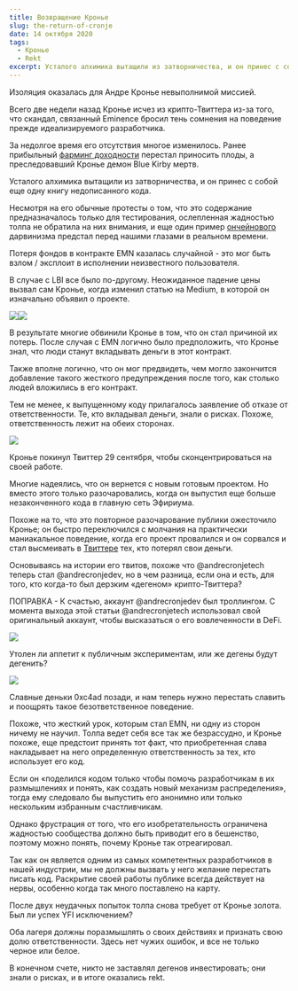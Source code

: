 ```yaml
---
title: Возвращение Кронье
slug: the-return-of-cronje
date: 14 октября 2020
tags:
  - Кронье
  - Rekt
excerpt: Усталого алхимика вытащили из затворничества, и он принес с собой еще одну книгу недописанного кода.
---
```


Изоляция оказалась для Андре Кронье невыполнимой миссией.

Всего две недели назад Кронье исчез из крипто-Твиттера из-за того, что скандал, связанный Eminence бросил тень сомнения на поведение прежде идеализируемого разработчика. 

За недолгое время его отсутствия многое изменилось. Ранее прибыльный [фарминг доходности](/the-feast-of-defi-summer-is-over/) перестал приносить плоды, а преследовавший Кронье демон Blue Kirby мертв.

Усталого алхимика вытащили из затворничества, и он принес с собой еще одну книгу недописанного кода.

Несмотря на его обычные протесты о том, что это содержание предназначалось только для тестирования, ослепленная жадностью толпа не обратила на них внимания, и еще один пример [ончейнового](https://etherscan.io/address/0x375da3e307ef2e1a9d9e1516f80738ca52cb7b85#tokentxns) дарвинизма предстал перед нашими глазами в реальном времени.

Потеря фондов в контракте EMN казалась случайной - это мог быть взлом / эксплоит в исполнении неизвестного пользователя.

В случае с LBI все было по-другому. Неожиданное падение цены вызвал сам Кронье, когда изменил статью на Medium, в которой он изначально объявил о проекте. 

![](https://lh3.googleusercontent.com/kNMShmMFO2bY9Cy2eDsDBjhEeAm4jf7Q8RbM8UFVJrpgvLhujjkf3l2_BZ48aMnoE9UPlsISkhaX4JloEzu3WjbDhICg2abvKBmk005_gf_yLpx4HLrpoZIAuWtsf5ZYsDCnAvkp)![](https://lh6.googleusercontent.com/j4e5w6FvjqkWptkl8QB1rq8UZs79oZyF6PTPavLw76thGycQxxZOsb5mz1CoXCs-FONJDPO6xWb_iPmqnXYWWY7n7cCJ5H_NAs7SbhpgWjkgGqt6BfYi8NyQh9tkwQHRziYoSN3t)

В результате многие обвинили Кронье в том, что он стал причиной их потерь. После случая с EMN логично было предположить, что Кронье знал, что люди станут вкладывать деньги в этот контракт.  

Также вполне логично, что он мог предвидеть, чем могло закончится добавление такого жесткого предупреждения после того, как столько людей вложились в его контракт.

Тем не менее, к выпущенному коду прилагалось заявление об отказе от ответственности. Те, кто вкладывал деньги, знали о рисках. Похоже, ответственность лежит на обеих сторонах. 

![](https://lh3.googleusercontent.com/7fvwSZOHWLSgxxc5_xRBTCJfQJ5IjZoOKktLBATSAnZ1oSnY9dZihqXuYXhM1dV1moNPA_xt_DYaRjqIRc4qH6MTXrJG2XBOtWlkt7ziD3W7Q45D4kKkuygYUDSNzrH_FekqFe8z)

Кронье покинул Твиттер 29 сентября, чтобы сконцентрироваться на своей работе. 

Многие надеялись, что он вернется с новым готовым проектом. Но вместо этого только разочаровались, когда он выпустил еще больше незаконченного кода в главную сеть Эфириума.

Похоже на то, что это повторное разочарование публики ожесточило Кронье; он быстро переключился с молчания на практически маниакальное поведение, когда его проект провалился и он сорвался и стал высмеивать в [Твиттере](https://twitter.com/andrecronjedev) тех, кто потерял свои деньги.

Основываясь на истории его твитов, похоже что @andrecronjetech теперь стал @andrecronjedev, но в чем разница, если она и есть, для того, кто когда-то был дерзким «дегеном» крипто-Твиттера?

ПОПРАВКА - К счастью, аккаунт @andrecronjedev был троллингом. С момента выхода этой статьи @andrecronjetech использовал свой оригинальный аккаунт, чтобы высказаться о его вовлеченности в DeFi. 

![](https://raw.githubusercontent.com/RektHQ/Assets/main/images/2020/10/image-4.png)

Утолен ли аппетит к публичным экспериментам, или же дегены будут дегенить? 

![](https://lh5.googleusercontent.com/Sa7RLfwxfrwrzCr0eDdrcGnqJ_SpEBeTxWbzLBisK3Kzvfyn_78_YRY6UeufivIUlPcmXctu1TsEmChtUO1zcjwvATeouKmRXiCPvJkjmbQ-X4_hRqzvKuZf_fbuHxXLxmtclkRb)

Славные деньки 0xc4ad позади, и нам теперь нужно перестать славить и поощрять такое безответственное поведение.

Похоже, что жесткий урок, которым  стал EMN, ни одну из сторон ничему не научил. Толпа ведет себя все так же безрассудно, и Кронье похоже, еще предстоит принять тот факт, что приобретенная слава накладывает на него определенную ответственность за тех, кто использует его код.  

Если он «поделился кодом только чтобы  помочь разработчикам в их размышлениях и понять, как создать новый механизм распределения», тогда ему следовало бы выпустить его анонимно или только нескольким избранным счастливчикам.

Однако фрустрация от того, что его изобретательность ограничена жадностью сообщества должно быть приводит его в бешенство, поэтому можно понять, почему Кронье так отреагировал.

Так как он является одним из самых компетентных разработчиков в нашей индустрии, мы не должны вызвать у него желание перестать писать код.   Раскрытие своей работы публике всегда действует на нервы, особенно когда так много поставлено на карту.

После двух неудачных попыток толпа снова требует от Кронье золота. Был ли успех YFI исключением?

Оба лагеря должны поразмышлять о своих действиях и признать свою долю ответственности. Здесь нет чужих ошибок, и все не только черное или белое.   

В конечном счете, никто не заставлял дегенов инвестировать; они знали о рисках, и в итоге оказались rekt.

